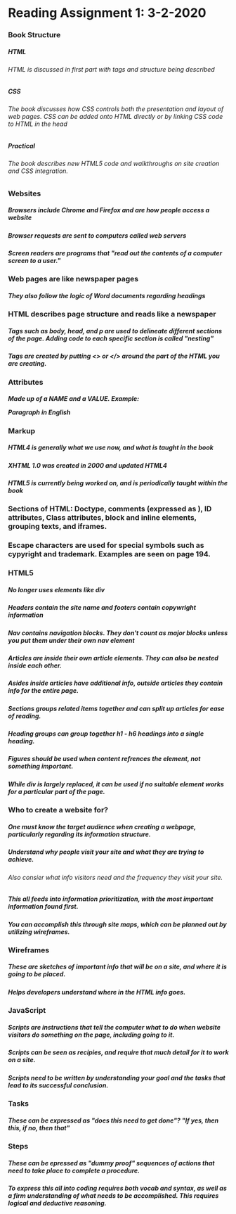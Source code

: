 # Reading Assignment 1: 3-2-2020

### Book Structure

##### HTML
######  HTML is discussed in first part with tags and structure being described

##### CSS
###### The book discusses how CSS controls both the presentation and layout of web pages. CSS can be added onto HTML directly or by linking CSS code to HTML in the head

##### Practical
###### The book describes new HTML5 code and walkthroughs on site creation and CSS integration.

### Websites

##### Browsers include Chrome and Firefox and are how people access a website

##### Browser requests are sent to computers called web servers

##### Screen readers are programs that "read out the contents of a computer screen to a user."

### Web pages are like newspaper pages

##### They also follow the logic of Word documents regarding headings

### HTML describes page structure and reads like a newspaper

##### Tags such as body, head, and p are used to delineate different sections of the page. Adding code to each specific section is called "nesting"

##### Tags are created by putting <> or </> around the part of the HTML you are creating.

### Attributes

##### Made up of a NAME and a VALUE. Example: <p lang="en-us">Paragraph in English</p>

### Markup

##### HTML4 is generally what we use now, and what is taught in the book

##### XHTML 1.0 was created in 2000 and updated HTML4

##### HTML5 is currently being worked on, and is periodically taught within the book

### Sections of HTML: Doctype, comments (expressed as <!-- -->), ID attributes, Class attributes, block and inline elements, grouping texts, and iframes.

### Escape characters are used for special symbols such as cypyright and trademark. Examples are seen on page 194.

### HTML5

##### No longer uses elements like div

##### Headers contain the site name and footers contain copywright information

##### Nav contains navigation blocks. They don't count as major blocks unless you put them under their own nav element

##### Articles are inside their own article elements. They can also be nested inside each other.

##### Asides inside articles have additional info, outside articles they contain info for the entire page.

##### Sections groups related items together and can split up articles for ease of reading.

##### Heading groups can group together h1 - h6 headings into a single heading.

##### Figures should be used when content refrences the element, not something important.

##### While div is largely replaced, it can be used if no suitable element works for a particular part of the page.

### Who to create a website for?

#####  One must know the target audience when creating a webpage, particularly regarding its information structure.

##### Understand why people visit your site and what they are trying to achieve.

###### Also consier what info visitors need and the frequency they visit your site.

##### This all feeds into information prioritization, with the most important information found first.

##### You can accomplish this through site maps, which can be planned out by utilizing wireframes.

### Wireframes

##### These are sketches of important info that will be on a site, and where it is going to be placed.

##### Helps developers understand where in the HTML info goes.

### JavaScript

##### Scripts are instructions that tell the computer what to do when website visitors do something on the page, including going to it.

##### Scripts can be seen as recipies, and require that much detail for it to work on a site.

##### Scripts need to be written by understanding your goal and the tasks that lead to its successful conclusion.

### Tasks

##### These can be expressed as "does this need to get done"? "If yes, then this, if no, then that"

### Steps

##### These can be epressed as "dummy proof" sequences of actions that need to take place to complete a procedure.

##### To express this all into coding requires both vocab and syntax, as well as a firm understanding of what needs to be accomplished. This requires logical and deductive reasoning.



